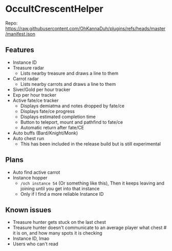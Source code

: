 # OccultCrescentHelper

Repo: https://raw.githubusercontent.com/OhKannaDuh/plugins/refs/heads/master/manifest.json

## Features

-   Instance ID
-   Treasure radar
    -   Lists nearby treasure and draws a line to them
-   Carrot radar
    -   Lists nearby carrots and draws a line to them
-   Siver/Gold per hour tracker
-   Exp per hour tracker
-   Active fate/ce tracker
    -   Displays demiatma and notes dropped by fate/ce
    -   Displays fate/ce progress
    -   Displays estimated completion time
    -   Button to teleport, mount and pathfind to fate/ce
    -   Automatic return after fate/CE
-   Auto buffs (Bard/Knight/Monk)
-   Auto chest run
    -   This has been included in the release build but is still experimental

## Plans
-   Auto find active carrot
-   Instance hopper 
    -   `/och instance 54` (Or something like this), Then it keeps leaving and joining until you get into that instance
    -   Only if I find a more reliable Instance ID

## Known issues

-   Treasure hunter gets stuck on the last chest
-   Treasure hunter doesn't communicate to an average player what chest # it is on, and how many spots it is checking
-   Instance ID, lmao
-   Users who can't read
